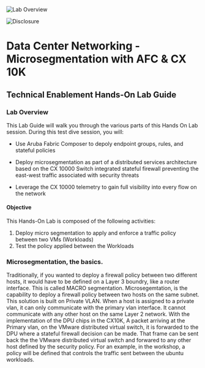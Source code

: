 ![Lab Overview](images/hpe-logo2.svg)

![Disclosure](images/disclose.png)


<h1>Data Center Networking - Microsegmentation with AFC & CX 10K</h1>

<h2>Technical Enablement Hands-On Lab Guide</h2>

### Lab Overview
This Lab Guide will walk you through the various parts of this Hands On Lab session.  During this test dive session, you will:

* Use Aruba Fabric Composer to depoly endpoint groups, rules, and stateful policies

* Deploy microsegmentation as part of a distributed services architecture based on the CX 10000 Switch integrated stateful firewall preventing the east-west traffic associated with security threats

* Leverage the CX 10000 telemetry to gain full visibility into every flow on the network

#### Objective
This Hands-On Lab is composed of the following activities:

1. Deploy micro segmentation to apply and enforce a traffic policy between two VMs (Workloads)
2. Test the policy applied between the Workloads

### Microsegmentation, the basics.
Traditionally, if you wanted to deploy a firewall policy between two different hosts, it would have to be defined on a Layer 3 boundry, like a router interface. This is called MACRO segmentation. Microsegemtation, is the capability to deploy a firewall policy between two hosts on the same subnet. This solution is built on Private VLAN. When a host is assigned to a private vlan, it can only communicate with the primary vlan interface. It cannot communicate with any other host on the same Layer 2 network. With the implementation of the DPU chips in the CX10K, A packet arriving at the Primary vlan, on the VMware distributed virtual switch, it is forwarded to the DPU where a stateful firewall decision can be made. That frame can be sent back the the VMware distributed virtual switch and forwared to any other host defined by the security policy. For an example, in the workshop, a policy will be defined that controls the traffic sent between the ubuntu workloads.
